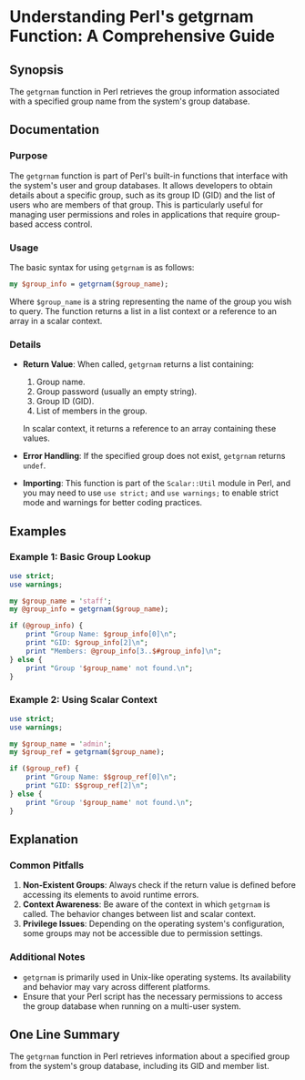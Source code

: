 <!--
Meta Description: # Understanding Perl's getgrnam Function: A Comprehensive Guide ## Synopsis The `getgrnam` function in Perl retrieves the group information associated...
Meta Keywords: group, getgrnam, perl, group_name, list
-->

# Understanding Perl's getgrnam Function: A Comprehensive Guide

## Synopsis
The `getgrnam` function in Perl retrieves the group information associated with a specified group name from the system's group database.

## Documentation
### Purpose
The `getgrnam` function is part of Perl's built-in functions that interface with the system's user and group databases. It allows developers to obtain details about a specific group, such as its group ID (GID) and the list of users who are members of that group. This is particularly useful for managing user permissions and roles in applications that require group-based access control.

### Usage
The basic syntax for using `getgrnam` is as follows:

```perl
my $group_info = getgrnam($group_name);
```

Where `$group_name` is a string representing the name of the group you wish to query. The function returns a list in a list context or a reference to an array in a scalar context.

### Details
- **Return Value**: When called, `getgrnam` returns a list containing:
  1. Group name.
  2. Group password (usually an empty string).
  3. Group ID (GID).
  4. List of members in the group.
  
  In scalar context, it returns a reference to an array containing these values.

- **Error Handling**: If the specified group does not exist, `getgrnam` returns `undef`.

- **Importing**: This function is part of the `Scalar::Util` module in Perl, and you may need to use `use strict;` and `use warnings;` to enable strict mode and warnings for better coding practices.

## Examples
### Example 1: Basic Group Lookup
```perl
use strict;
use warnings;

my $group_name = 'staff';
my @group_info = getgrnam($group_name);

if (@group_info) {
    print "Group Name: $group_info[0]\n";
    print "GID: $group_info[2]\n";
    print "Members: @group_info[3..$#group_info]\n";
} else {
    print "Group '$group_name' not found.\n";
}
```

### Example 2: Using Scalar Context
```perl
use strict;
use warnings;

my $group_name = 'admin';
my $group_ref = getgrnam($group_name);

if ($group_ref) {
    print "Group Name: $$group_ref[0]\n";
    print "GID: $$group_ref[2]\n";
} else {
    print "Group '$group_name' not found.\n";
}
```

## Explanation
### Common Pitfalls
1. **Non-Existent Groups**: Always check if the return value is defined before accessing its elements to avoid runtime errors.
2. **Context Awareness**: Be aware of the context in which `getgrnam` is called. The behavior changes between list and scalar context.
3. **Privilege Issues**: Depending on the operating system's configuration, some groups may not be accessible due to permission settings.

### Additional Notes
- `getgrnam` is primarily used in Unix-like operating systems. Its availability and behavior may vary across different platforms.
- Ensure that your Perl script has the necessary permissions to access the group database when running on a multi-user system.

## One Line Summary
The `getgrnam` function in Perl retrieves information about a specified group from the system's group database, including its GID and member list.